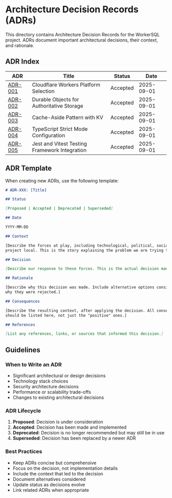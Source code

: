 # Architecture Decision Records (ADRs)

This directory contains Architecture Decision Records for the WorkerSQL project.
ADRs document important architectural decisions, their context, and rationale.

## ADR Index

| ADR                                             | Title                                         | Status   | Date       |
| ----------------------------------------------- | --------------------------------------------- | -------- | ---------- |
| [ADR-001](./001-cloudflare-workers-platform.md) | Cloudflare Workers Platform Selection         | Accepted | 2025-09-01 |
| [ADR-002](./002-durable-objects-storage.md)     | Durable Objects for Authoritative Storage     | Accepted | 2025-09-01 |
| [ADR-003](./003-cache-aside-pattern.md)         | Cache-Aside Pattern with KV                   | Accepted | 2025-09-01 |
| [ADR-004](./004-typescript-strict-mode.md)      | TypeScript Strict Mode Configuration          | Accepted | 2025-09-01 |
| [ADR-005](./005-jest-vitest-testing.md)         | Jest and Vitest Testing Framework Integration | Accepted | 2025-09-01 |

## ADR Template

When creating new ADRs, use the following template:

```markdown
# ADR-XXX: [Title]

## Status

[Proposed | Accepted | Deprecated | Superseded]

## Date

YYYY-MM-DD

## Context

[Describe the forces at play, including technological, political, social, and
project local. This is the story explaining the problem we are trying to solve.]

## Decision

[Describe our response to these forces. This is the actual decision made.]

## Rationale

[Describe why this decision was made. Include alternative options considered and
why they were rejected.]

## Consequences

[Describe the resulting context, after applying the decision. All consequences
should be listed here, not just the "positive" ones.]

## References

[List any references, links, or sources that informed this decision.]
```

## Guidelines

### When to Write an ADR

- Significant architectural or design decisions
- Technology stack choices
- Security architecture decisions
- Performance or scalability trade-offs
- Changes to existing architectural decisions

### ADR Lifecycle

1. **Proposed**: Decision is under consideration
2. **Accepted**: Decision has been made and implemented
3. **Deprecated**: Decision is no longer recommended but may still be in use
4. **Superseded**: Decision has been replaced by a newer ADR

### Best Practices

- Keep ADRs concise but comprehensive
- Focus on the decision, not implementation details
- Include the context that led to the decision
- Document alternatives considered
- Update status as decisions evolve
- Link related ADRs when appropriate
